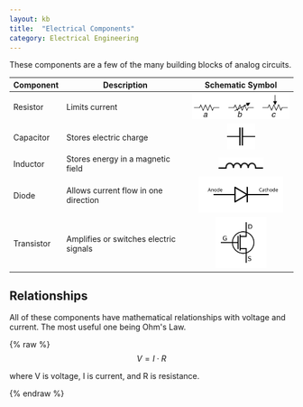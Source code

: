 ```yaml
---
layout: kb
title:  "Electrical Components"
category: Electrical Engineering
---
```

<script src="https://cdn.mathjax.org/mathjax/latest/MathJax.js?config=TeX-AMS-MML_HTMLorMML" type="text/javascript"></script>

These components are a few of the many building blocks of analog circuits.

<table>
<thead><tr><th>Component</th><th>Description</th><th>Schematic Symbol</th></tr></thead>
<tr><td>Resistor</td><td>Limits current</td><td style="text-align: center;"><img src="/assets/kb/components/resistor.svg" width="200"/></td></tr>
<tr><td>Capacitor</td><td>Stores electric charge</td><td style="text-align: center;"><img src="/assets/kb/components/capacitor.svg" width="50"/></td></tr>
<tr><td>Inductor</td><td>Stores energy in a magnetic field</td><td style="text-align: center;"><img src="/assets/kb/components/inductor.svg" width="80"/></td></tr>
<tr><td>Diode</td><td>Allows current flow in one direction</td><td style="text-align: center;"><img src="/assets/kb/components/diode.svg" width="150"/></td></tr>
<tr><td>Transistor</td><td>Amplifies or switches electric signals</td><td style="text-align: center;"><img src="/assets/kb/components/transistor.svg" width="90"/></td></tr>
</table>

## Relationships
All of these components have mathematical relationships with voltage
and current. The most useful one being Ohm's Law.

{% raw %}
$$
V = I\cdot R
$$

where V is voltage, I is current, and R is resistance.

{% endraw %}
